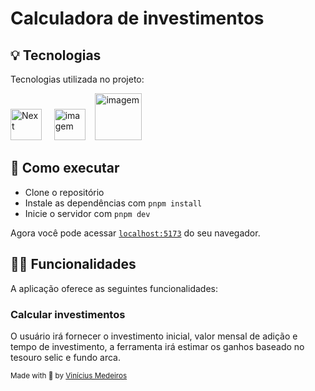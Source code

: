 # Calculadora de investimentos

<p align="center">

## 💡 Tecnologias

Tecnologias utilizada no projeto:

<img height="50" title="Next" alt="Next" src="https://seeklogo.com/images/V/vuejs-logo-17D586B587-seeklogo.com.png"> &nbsp;
&nbsp;
<img src="https://cdn.iconscout.com/icon/free/png-512/typescript-1174965.png" alt="imagem" width="50">&nbsp;
&nbsp;
<img src="https://upload.wikimedia.org/wikipedia/commons/thumb/d/d5/Tailwind_CSS_Logo.svg/1024px-Tailwind_CSS_Logo.svg.png" alt="imagem" width="75">&nbsp;
&nbsp;

## 🚀 Como executar

- Clone o repositório
- Instale as dependências com `pnpm install`
- Inicie o servidor com `pnpm dev`

Agora você pode acessar [`localhost:5173`](http://localhost:5173) do seu
navegador.

## 👨‍💻 Funcionalidades

A aplicação oferece as seguintes funcionalidades:

### Calcular investimentos

O usuário irá fornecer o investimento inicial, valor mensal de adição e tempo de investimento, a ferramenta irá estimar os ganhos baseado no tesouro selic e fundo arca.

<sub>Made with 💜 by <a href="https://github.com/ovinidev">Vinícius Medeiros</a></sub>
